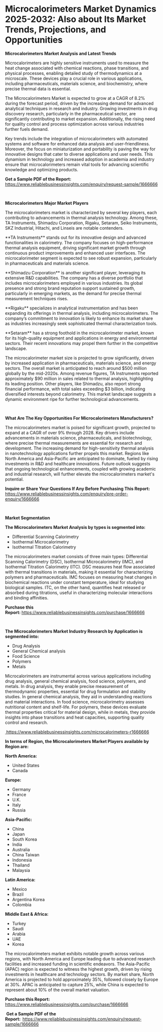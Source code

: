 <p><h1>Microcalorimeters Market Dynamics 2025-2032: Also about Its Market Trends, Projections, and Opportunities</h1></p><p><strong>Microcalorimeters Market Analysis and Latest Trends</strong></p>
<p><p>Microcalorimeters are highly sensitive instruments used to measure the heat change associated with chemical reactions, phase transitions, and physical processes, enabling detailed study of thermodynamics at a microscale. These devices play a crucial role in various applications, including pharmaceuticals, materials science, and biochemistry, where precise thermal data is essential.</p><p>The Microcalorimeters Market is expected to grow at a CAGR of 8.2% during the forecast period, driven by the increasing demand for advanced analytical techniques in research and industry. Growing investments in drug discovery research, particularly in the pharmaceutical sector, are significantly contributing to market expansion. Additionally, the rising need for quality control and process optimization across various industries further fuels demand.</p><p>Key trends include the integration of microcalorimeters with automated systems and software for enhanced data analysis and user-friendliness. Moreover, the focus on miniaturization and portability is paving the way for innovative designs that cater to diverse applications and user needs. This dynamism in technology and increased adoption in academia and industry ensure that microcalorimeters remain vital tools for advancing scientific knowledge and optimizing products.</p></p>
<p><strong>Get a Sample PDF of the Report:&nbsp;</strong> <a href="https://www.reliablebusinessinsights.com/enquiry/request-sample/1666666?utm_campaign=3558&utm_medium=2&utm_source=Github&utm_content=ia&utm_term=16042025&utm_id=microcalorimeters">https://www.reliablebusinessinsights.com/enquiry/request-sample/1666666</a></p>
<p>&nbsp;</p>
<p><strong>Microcalorimeters Major Market Players</strong></p>
<p><p>The microcalorimeters market is characterized by several key players, each contributing to advancements in thermal analysis technology. Among these, TA Instruments, Shimadzu Corporation, Rigaku, Setaram, Seiko Instruments, SKZ Industrial, Hitachi, and Linseis are notable contenders.</p><p>**TA Instruments** stands out for its innovative design and advanced functionalities in calorimetry. The company focuses on high-performance thermal analysis equipment, driving significant market growth through continuous product improvements and enhanced user interfaces. The microcalorimeter segment is expected to see robust expansion, particularly in pharmaceuticals and materials science.</p><p>**Shimadzu Corporation** is another significant player, leveraging its extensive R&D capabilities. The company has a diverse portfolio that includes microcalorimeters employed in various industries. Its global presence and strong brand reputation support sustained growth, particularly in emerging markets, as the demand for precise thermal measurement techniques rises.</p><p>**Rigaku** specializes in analytical instrumentation and has been expanding its offerings in thermal analysis, including microcalorimeters. The company’s commitment to innovation is likely to enhance its market share as industries increasingly seek sophisticated thermal characterization tools.</p><p>**Setaram** has a strong foothold in the microcalorimeter market, known for its high-quality equipment and applications in energy and environmental sectors. Their recent innovations may propel them further in the competitive landscape.</p><p>The microcalorimeter market size is projected to grow significantly, driven by increased application in pharmaceuticals, materials science, and energy sectors. The overall market is anticipated to reach around $500 million globally by the mid-2020s. Among revenue figures, TA Instruments reported approximately $90 million in sales related to thermal analysis, highlighting its leading position. Other players, like Shimadzu, also report strong financial performance, with total sales exceeding $3 billion, indicating diversified interests beyond calorimetry. This market landscape suggests a dynamic environment ripe for further technological advancements.</p></p>
<p>&nbsp;</p>
<p><strong>What Are The Key Opportunities For Microcalorimeters Manufacturers?</strong></p>
<p><p>The microcalorimeters market is poised for significant growth, projected to expand at a CAGR of over 9% through 2028. Key drivers include advancements in materials science, pharmaceuticals, and biotechnology, where precise thermal measurements are essential for research and development. The increasing demand for high-sensitivity thermal analysis in nanotechnology applications further propels this market. Regions like North America and Asia-Pacific are anticipated to dominate, fueled by rising investments in R&D and healthcare innovations. Future outlook suggests that ongoing technological enhancements, coupled with growing academic and industrial research, will further elevate the microcalorimeters market's potential.</p></p>
<p><strong>Inquire or Share Your Questions If Any Before Purchasing This Report:</strong> <a href="https://www.reliablebusinessinsights.com/enquiry/pre-order-enquiry/1666666?utm_campaign=3558&utm_medium=2&utm_source=Github&utm_content=ia&utm_term=16042025&utm_id=microcalorimeters">https://www.reliablebusinessinsights.com/enquiry/pre-order-enquiry/1666666</a></p>
<p>&nbsp;</p>
<p><strong>Market Segmentation</strong></p>
<p><strong>The Microcalorimeters Market Analysis by types is segmented into:</strong></p>
<p><ul><li>Differential Scanning Calorimetry</li><li>Isothermal Microcalorimetry</li><li>Isothermal Titration Calorimetry</li></ul></p>
<p><p>The microcalorimeters market consists of three main types: Differential Scanning Calorimetry (DSC), Isothermal Microcalorimetry (IMC), and Isothermal Titration Calorimetry (ITC). DSC measures heat flow associated with thermal transitions in materials, making it essential for characterizing polymers and pharmaceuticals. IMC focuses on measuring heat changes in biochemical reactions under constant temperature, ideal for studying biological samples. ITC, on the other hand, quantifies heat released or absorbed during titrations, useful in characterizing molecular interactions and binding affinities.</p></p>
<p><strong>Purchase this Report:&nbsp;</strong><a href="https://www.reliablebusinessinsights.com/purchase/1666666?utm_campaign=3558&utm_medium=2&utm_source=Github&utm_content=ia&utm_term=16042025&utm_id=microcalorimeters">https://www.reliablebusinessinsights.com/purchase/1666666</a></p>
<p>&nbsp;</p>
<p><strong>The Microcalorimeters Market Industry Research by Application is segmented into:</strong></p>
<p><ul><li>Drug Analysis</li><li>General Chemical analysis</li><li>Food Science</li><li>Polymers</li><li>Metals</li></ul></p>
<p><p>Microcalorimeters are instrumental across various applications including drug analysis, general chemical analysis, food science, polymers, and metals. In drug analysis, they enable precise measurement of thermodynamic properties, essential for drug formulation and stability studies. In general chemical analysis, they aid in understanding reactions and material interactions. In food science, microcalorimetry assesses nutritional content and shelf-life. For polymers, these devices evaluate thermal properties critical for material design, while in metals, they provide insights into phase transitions and heat capacities, supporting quality control and research.</p></p>
<p><a href="https://www.reliablebusinessinsights.com/microcalorimeters-r1666666?utm_campaign=3558&utm_medium=2&utm_source=Github&utm_content=ia&utm_term=16042025&utm_id=microcalorimeters">&nbsp;https://www.reliablebusinessinsights.com/microcalorimeters-r1666666</a></p>
<p><strong>In terms of Region, the Microcalorimeters Market Players available by Region are:</strong></p>
<p>
    <p> <strong> North America: </strong>
        <ul>
            <li>United States</li>
            <li>Canada</li>
        </ul>
        </p> 
    <p> <strong> Europe: </strong>
        <ul>
            <li>Germany</li>
            <li>France</li>
            <li>U.K.</li>
            <li>Italy</li>
            <li>Russia</li>
        </ul>
        </p> 
    <p> <strong> Asia-Pacific: </strong>
        <ul>
            <li>China</li>
            <li>Japan</li>
            <li>South Korea</li>
            <li>India</li>
            <li>Australia</li>
            <li>China Taiwan</li>
            <li>Indonesia</li>
            <li>Thailand</li>
            <li>Malaysia</li>
        </ul>
        </p> 
    <p> <strong> Latin America: </strong>
        <ul>
            <li>Mexico</li>
            <li>Brazil</li>
            <li>Argentina Korea</li>
            <li>Colombia</li>
        </ul>
        </p> 
    <p> <strong> Middle East & Africa: </strong>
        <ul>
            <li>Turkey</li>
            <li>Saudi</li>
            <li>Arabia</li>
            <li>UAE</li>
            <li>Korea</li>
        </ul>
    </p>
    </p>
<p><p>The microcalorimeters market exhibits notable growth across various regions, with North America and Europe leading due to advanced research facilities and increased funding in scientific endeavors. The Asia-Pacific (APAC) region is expected to witness the highest growth, driven by rising investments in healthcare and technology sectors. By market share, North America is projected to hold approximately 35%, followed closely by Europe at 30%. APAC is anticipated to capture 25%, while China is expected to represent about 10% of the overall market valuation.</p></p>
<p><strong>Purchase this Report: </strong><a href="https://www.reliablebusinessinsights.com/purchase/1666666?utm_campaign=3558&utm_medium=2&utm_source=Github&utm_content=ia&utm_term=16042025&utm_id=microcalorimeters">https://www.reliablebusinessinsights.com/purchase/1666666</a></p>
<p>&nbsp;<strong>Get a Sample PDF of the Report:&nbsp;&nbsp;</strong><a href="https://www.reliablebusinessinsights.com/enquiry/request-sample/1666666?utm_campaign=3558&utm_medium=2&utm_source=Github&utm_content=ia&utm_term=16042025&utm_id=microcalorimeters">https://www.reliablebusinessinsights.com/enquiry/request-sample/1666666</a></p>
<p><strong></strong></p>
<p><p></p><p></p><p></p></p>